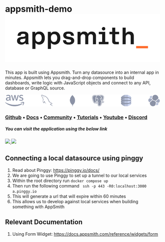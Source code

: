 # appsmith-demo![](https://raw.githubusercontent.com/appsmithorg/appsmith/release/static/appsmith_logo_primary.png)

This app is built using Appsmith. Turn any datasource into an internal app in minutes. Appsmith lets you drag-and-drop components to build dashboards, write logic with JavaScript objects and connect to any API, database or GraphQL source.

![](https://raw.githubusercontent.com/appsmithorg/appsmith/release/static/images/integrations.png)

### [Github](https://github.com/appsmithorg/appsmith) • [Docs](https://docs.appsmith.com/?utm_source=github&utm_medium=social&utm_content=appsmith_docs&utm_campaign=null&utm_term=appsmith_docs) • [Community](https://community.appsmith.com/) • [Tutorials](https://github.com/appsmithorg/appsmith/tree/update/readme#tutorials) • [Youtube](https://www.youtube.com/appsmith) • [Discord](https://discord.gg/rBTTVJp)

##### You can visit the application using the below link

###### [![](https://assets.appsmith.com/git-sync/Buttons.svg) ](https://app.appsmith.com/applications/674f3e08765287082032755d/pages/674f3e08765287082032755f) [![](https://assets.appsmith.com/git-sync/Buttons2.svg)](https://app.appsmith.com/applications/674f3e08765287082032755d/pages/674f3e08765287082032755f/edit)


## Connecting a local datasource using pinggy

1. Read about Pinggy: https://pinggy.io/docs/
2. We are going to use Pinggy to set up a tunnel to our local services
3. Within the root directory run ``` docker compose up ```
4. Then run the following command ``` ssh -p 443 -R0:localhost:3000 a.pinggy.io```
5. This will generate a url that will expire within 60 minutes
6. This allows us to develop against local services when building something with AppSmith


## Relevant Documentation
1. Using Form Widget: https://docs.appsmith.com/reference/widgets/form
